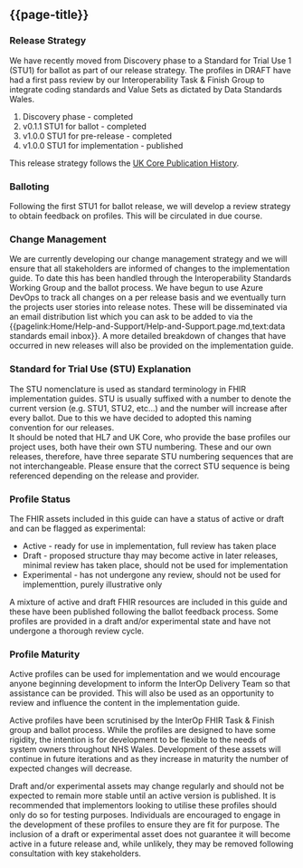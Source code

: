 ## {{page-title}}

### Release Strategy

We have recently moved from Discovery phase to a Standard for Trial Use 1 (STU1) for ballot as part of our release strategy.  The profiles in DRAFT have had a first pass review by our Interoperability Task & Finish Group to integrate coding standards and Value Sets as dictated by Data Standards Wales.

1. Discovery phase - completed
2. v0.1.1 STU1 for ballot - completed
3. v1.0.0 STU1 for pre-release - completed
4. v1.0.0 STU1 for implementation - published

This release strategy follows the [UK Core Publication History](https://simplifier.net/guide/ukcoreversionhistory?version=current).

### Balloting

Following the first STU1 for ballot release,  we will develop a review strategy to obtain feedback on profiles. This will be circulated in due course.

### Change Management

We are currently developing our change management strategy and we will ensure that all stakeholders are informed of changes to the implementation guide. To date this has been handled through the Interoperability Standards Working Group and the ballot process.  We have begun to use Azure DevOps to track all changes on a per release basis and we eventually turn the projects user stories into release notes.  These will be disseminated via an email distribution list which you can ask to be added to via the {{pagelink:Home/Help-and-Support/Help-and-Support.page.md,text:data standards email inbox}}. A more detailed breakdown of changes that have occurred in new releases will also be provided on the implementation guide.

### Standard for Trial Use (STU) Explanation

The STU nomenclature is used as standard terminology in FHIR implementation guides.  STU is usually suffixed with a number to denote the current version (e.g. STU1, STU2, etc...) and the number will increase after every ballot.  Due to this we have decided to adopted this naming convention for our releases.
<br>
It should be noted that HL7 and UK Core, who provide the base profiles our project uses, both have their own STU numbering. These and our own releases, therefore, have three separate STU numbering sequences that are not interchangeable.  Please ensure that the correct STU sequence is being referenced depending on the release and provider.

### Profile Status

The FHIR assets included in this guide can have a status of active or draft and can be flagged as experimental:

* Active - ready for use in implementation, full review has taken place
* Draft - proposed structure thay may become active in later releases, minimal review has taken place, should not be used for implementation
* Experimental - has not undergone any review, should not be used for implementtion, purely illustrative only

A mixture of active and draft FHIR resources are included in this guide and these have been published following the ballot feedback process. Some profiles are provided in a draft and/or experimental state and have not undergone a thorough review cycle.

### Profile Maturity

Active profiles can be used for implementation and we would encourage anyone beginning development to inform the InterOp Delivery Team so that assistance can be provided. This will also be used as an opportunity to review and influence the content in the implementation guide.

Active profiles have been scrutinised by the InterOp FHIR Task & Finish group and ballot process. While the profiles are designed to have some rigidity, the intention is for development to be flexible to the needs of system owners throughout NHS Wales. Development of these assets will continue in future iterations and as they increase in maturity the number of expected changes will decrease.

Draft and/or experimental assets may change regularly and should not be expected to remain more stable until an active version is published. It is recommended that implementors looking to utilise these profiles should only do so for testing purposes. Individuals are encouraged to engage in the development of these profiles to ensure they are fit for purpose. The inclusion of a draft or experimental asset does not guarantee it will become active in a future release and, while unlikely, they may be removed following consultation with key stakeholders.

